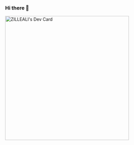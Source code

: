 ### Hi there 👋
<a href="https://app.daily.dev/zilleali"><img src="https://api.daily.dev/devcards/2d562ad06d12484f96147eee1686c04e.png?r=8hw" width="400" alt="ZILLEALI's Dev Card"/></a>

